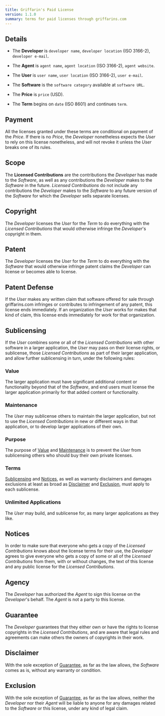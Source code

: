 ```yaml
---
title: Griffarin's Paid License
version: 1.1.0
summary: terms for paid licenses through griffarins.com
---
```


<h2 id="details">Details</h2>

- The **Developer** is `developer name`, `developer location` (ISO 3166-2), `developer e-mail`.

- The **Agent** is `agent name`, `agent location` (ISO 3166-2), `agent website`.

- The **User** is `user name`, `user location` (ISO 3166-2), `user e-mail`.

- The **Software** is the `software category` available at `software URL`.

- The **Price** is `price` (USD).

- The **Term** begins on `date` (ISO 8601) and continues `term`.

<h2 id="payment">Payment</h2>

All the licenses granted under these terms are conditional on payment of the _Price_.  If there is no _Price_, the _Developer_ nonetheless expects the _User_ to rely on this license nonetheless, and will not revoke it unless the _User_ breaks one of its rules.

<h2 id="scope">Scope</h2>

The **Licensed Contributions** are the contributions the _Developer_ has made to the _Software_, as well as any contributions the _Developer_ makes to the _Software_ in the future.  _Licensed Contributions_ do not include any contributions the _Developer_ makes to the _Software_ to any future version of the _Software_ for which the _Developer_ sells separate licenses.

<h2 id="copyright">Copyright</h2>

The _Developer_ licenses the _User_ for the _Term_ to do everything with the _Licensed Contributions_ that would otherwise infringe the _Developer_'s copyright in them.

<h2 id="patent">Patent</h2>

The _Developer_ licenses the _User_ for the _Term_ to do everything with the _Software_ that would otherwise infringe patent claims the _Developer_ can license or becomes able to license.

<h2 id="patent-defense">Patent Defense</h2>

If the _User_ makes any written claim that software offered for sale through griffarins.com infringes or contributes to infringement of any patent,  this license ends immediately. If an organization the _User_ works for makes that kind of claim, this license ends immediately for work for that organization.

<h2 id="sublicensing">Sublicensing</h2>

If the _User_ combines some or all of the _Licensed Contributions_ with other software in a larger application, the _User_ may pass on their license rights, or sublicense, those _Licensed Contributions_ as part of their larger application, and allow further sublicensing in turn, under the following rules:

<h3 id="value">Value</h3>

The larger application must have significant additional content or functionality beyond that of the _Software_, and end users must license the larger application primarily for that added content or functionality.

<h3 id="maintenance">Maintenance</h3>

The _User_ may sublicense others to maintain the larger application, but not to use the _Licensed Contributions_ in new or different ways in that application, or to develop larger applications of their own.

<h3 id="purpose">Purpose</h3>

The purpose of [Value](#value) and [Maintenance](#maintenance) is to prevent the _User_ from sublicensing others who should buy their own private licenses.

<h3 id="terms">Terms</h3>

[Sublicensing](#sublicensing) and [Notices](#notices), as well as warranty disclaimers and damages exclusions at least as broad as [Disclaimer](#disclaimer) and [Exclusion](#exclusion), must apply to each sublicense.

<h3 id="unlimited-applications">Unlimited Applications</h3>

The _User_ may build, and sublicense for, as many larger applications as they like.

<h2 id="notices">Notices</h2>

In order to make sure that everyone who gets a copy of the _Licensed Contributions_ knows about the license terms for their use, the _Developer_ agrees to give everyone who gets a copy of some or all of the _Licensed Contributions_ from them, with or without changes, the text of this license and any public license for the _Licensed Contributions_.

<h2 id="agency">Agency</h2>

The _Developer_ has authorized the _Agent_ to sign this license on the _Developer_'s behalf.  The _Agent_ is not a party to this license.

<h2 id="guarantee">Guarantee</h2>

The _Developer_ guarantees that they either own or have the rights to license copyrights in the _Licensed Contributions_, and are aware that legal rules and agreements can make others the owners of copyrights in their work.

<h2 id="disclaimer">Disclaimer</h2>

<span class="conspicuous" markdown="1">With the sole exception of [Guarantee](#guarantee), as far as the law allows, the _Software_ comes as is, without any warranty or condition.</span>

<h2 id="exclusion">Exclusion</h2>

<span class="conspicuous" markdown="1">With the sole exception of [Guarantee](#guarantee), as far as the law allows, neither the _Developer_ nor their _Agent_ will be liable to anyone for any damages related to the _Software_ or this license, under any kind of legal claim.</span>
